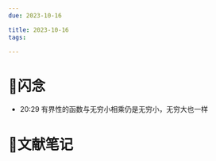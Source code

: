 ```yaml
---
due: 2023-10-16 

title: 2023-10-16
tags:

---
```


# 📖闪念


- 20:29 有界性的函数与无穷小相乘仍是无穷小，无穷大也一样







# 📒文献笔记






